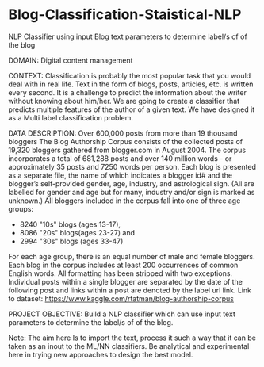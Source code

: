 # Blog-Classification-Staistical-NLP
NLP Classifier using input Blog text parameters to determine label/s of of the blog

DOMAIN: Digital content management

CONTEXT: Classification is probably the most popular task that you would deal with in real life. Text in the form of blogs, posts, articles, etc. is written every second. It is a challenge to predict the information about the writer without knowing about him/her. We are going to create a classifier that predicts multiple features of the author of a given text. We have designed it as a Multi label classification problem.

DATA DESCRIPTION: Over 600,000 posts from more than 19 thousand bloggers The Blog Authorship Corpus consists of the collected posts of 19,320 bloggers gathered from blogger.com in August 2004. The corpus incorporates a total of 681,288 posts and over 140 million words - or approximately 35 posts and 7250 words per person. Each blog is presented as a separate file, the name of which indicates a blogger id# and the blogger’s self-provided gender, age, industry, and astrological sign. (All are labelled for gender and age but for many, industry and/or sign is marked as unknown.) All bloggers included in the corpus fall into one of three age groups:
- 8240 "10s" blogs (ages 13-17),
- 8086 "20s" blogs(ages 23-27) and
- 2994 "30s" blogs (ages 33-47)

For each age group, there is an equal number of male and female bloggers.
Each blog in the corpus includes at least 200 occurrences of common English words. All formatting has been stripped with two exceptions.
Individual posts within a single blogger are separated by the date of the following post and links within a post are denoted by the label url
link. Link to dataset: https://www.kaggle.com/rtatman/blog-authorship-corpus

PROJECT OBJECTIVE: Build a NLP classifier which can use input text parameters to determine the label/s of of the blog.

Note: The aim here Is to import the text, process it such a way that it can be taken as an inout to the ML/NN classifiers. Be analytical and experimental here in trying new approaches to design the best model.
